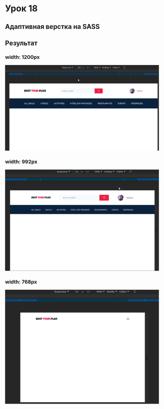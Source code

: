 # Урок 18
## Адаптивная верстка на SASS
## Результат
### width: 1200px
![screenshots](src/img/width1200.png "width: 1200px")
### width: 992px
![screenshots](src/img/width992.png "width: 992px")
### width: 768px
![screenshots](src/img/width768.png "width: 768px")
